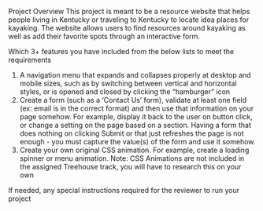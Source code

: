 Project Overview 
This project is meant to be a resource website that helps people living in Kentucky or traveling to Kentucky to locate idea places for kayaking. The website allows users to find resources around kayaking as well as add their favorite spots through an interactive form.

Which 3+ features you have included from the below lists to meet the requirements
1. A navigation menu that expands and collapses properly at desktop and mobile sizes, such as by switching between vertical and horizontal styles, or is opened and closed by clicking the “hamburger” icon
2. Create a form (such as a ‘Contact Us’ form), validate at least one field (ex: email is in the correct format) and then use that information on your page somehow. For example, display it back to the user on button click, or change a setting on the page based on a section. Having a form that does nothing on clicking Submit or that just refreshes the page is not enough - you must capture the value(s) of the form and use it somehow.
3. Create your own original CSS animation. For example, create a loading spinner or menu animation. Note: CSS Animations are not included in the assigned Treehouse track, you will have to research this on your own

If needed, any special instructions required for the reviewer to run your project
